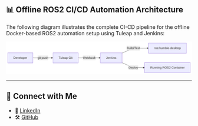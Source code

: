 ## 📊 Offline ROS2 CI/CD Automation Architecture

The following diagram illustrates the complete CI-CD pipeline for the offline Docker-based ROS2 automation setup using Tuleap and Jenkins:

![ROS2 CI/CD Workflow](./deepseek_mermaid_20250601_ef03d8.png)


-----

## 🔗 Connect with Me

- 💼 [LinkedIn](https://linkedin.com/in/maheshbabu-devops)
- 🛠️ [GitHub](https://github.com/MaheshBabu-DevOps)
